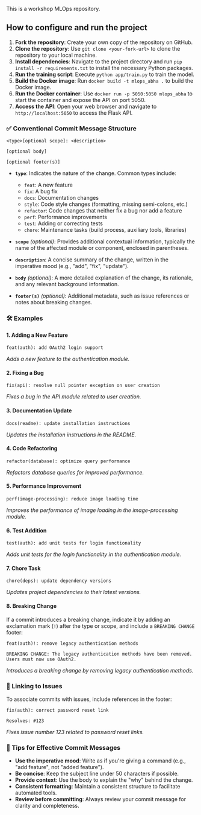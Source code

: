 This is a workshop MLOps repository.

## How to configure and run the project
1. **Fork the repository**: Create your own copy of the repository on GitHub.
2. **Clone the repository**: Use `git clone <your-fork-url>` to clone the repository to your local machine.
3. **Install dependencies**: Navigate to the project directory and run `pip install -r requirements.txt` to install the necessary Python packages.
4. **Run the training script**: Execute `python app/train.py` to train the model.
5. **Build the Docker image**: Run `docker build -t mlops_abha .` to build the Docker image.
6. **Run the Docker container**: Use `docker run -p 5050:5050 mlops_abha` to start the container and expose the API on port 5050.
7. **Access the API**: Open your web browser and navigate to `http://localhost:5050` to access the Flask API.


### ✅ Conventional Commit Message Structure

```
<type>[optional scope]: <description>

[optional body]

[optional footer(s)]
```

* **`type`**: Indicates the nature of the change. Common types include:

  * `feat`: A new feature
  * `fix`: A bug fix
  * `docs`: Documentation changes
  * `style`: Code style changes (formatting, missing semi-colons, etc.)
  * `refactor`: Code changes that neither fix a bug nor add a feature
  * `perf`: Performance improvements
  * `test`: Adding or correcting tests
  * `chore`: Maintenance tasks (build process, auxiliary tools, libraries)

* **`scope`** *(optional)*: Provides additional contextual information, typically the name of the affected module or component, enclosed in parentheses.

* **`description`**: A concise summary of the change, written in the imperative mood (e.g., "add", "fix", "update").

* **`body`** *(optional)*: A more detailed explanation of the change, its rationale, and any relevant background information.

* **`footer(s)`** *(optional)*: Additional metadata, such as issue references or notes about breaking changes.

### 🛠 Examples

#### 1. **Adding a New Feature**

```
feat(auth): add OAuth2 login support
```

*Adds a new feature to the authentication module.*

#### 2. **Fixing a Bug**

```
fix(api): resolve null pointer exception on user creation
```

*Fixes a bug in the API module related to user creation.*

#### 3. **Documentation Update**

```
docs(readme): update installation instructions
```

*Updates the installation instructions in the README.*

#### 4. **Code Refactoring**

```
refactor(database): optimize query performance
```

*Refactors database queries for improved performance.*

#### 5. **Performance Improvement**

```
perf(image-processing): reduce image loading time
```

*Improves the performance of image loading in the image-processing module.*

#### 6. **Test Addition**

```
test(auth): add unit tests for login functionality
```

*Adds unit tests for the login functionality in the authentication module.*

#### 7. **Chore Task**

```
chore(deps): update dependency versions
```

*Updates project dependencies to their latest versions.*

#### 8. **Breaking Change**

If a commit introduces a breaking change, indicate it by adding an exclamation mark (`!`) after the type or scope, and include a `BREAKING CHANGE` footer:

```
feat(auth)!: remove legacy authentication methods

BREAKING CHANGE: The legacy authentication methods have been removed. Users must now use OAuth2.
```

*Introduces a breaking change by removing legacy authentication methods.*

### 🔗 Linking to Issues

To associate commits with issues, include references in the footer:

```
fix(auth): correct password reset link

Resolves: #123
```

*Fixes issue number 123 related to password reset links.*

### 📌 Tips for Effective Commit Messages

* **Use the imperative mood**: Write as if you're giving a command (e.g., "add feature", not "added feature").
* **Be concise**: Keep the subject line under 50 characters if possible.
* **Provide context**: Use the body to explain the "why" behind the change.
* **Consistent formatting**: Maintain a consistent structure to facilitate automated tools.
* **Review before committing**: Always review your commit message for clarity and completeness.